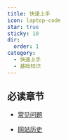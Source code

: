 ```yaml
---
title: 快速上手
icon: laptop-code
star: true
sticky: 10
dir:
  order: 1
category:
  - 快速上手
  - 基础知识
---
```


<VPBanner
    title="UJava"
    content="如果您没有架构经验，可先从设计模式开始~"
    logo="./light.svg"
    :actions='[
        {
            text: "设计模式",
            link:"/design/",
        },
    ]'
/>


## 必读章节

- [常见问题](faq.md)

- [网站历史](history.md)

